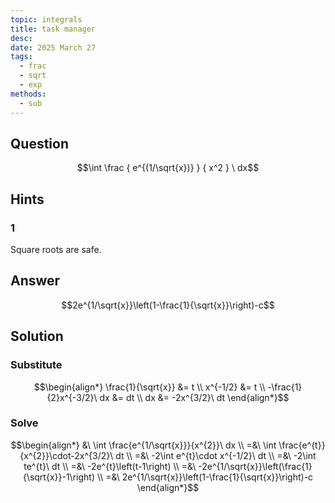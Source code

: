 ```yaml
---
topic: integrals
title: task manager
desc: 
date: 2025 March 27
tags:
  - frac
  - sqrt
  - exp
methods:
  - sub
---
```



## Question
```math
\int
  \frac
    { e^{(1/\sqrt{x})} }
    { x^2 }
\ dx
```


## Hints

### 1
Square roots are safe.


## Answer
```math
2e^{1/\sqrt{x}}\left(1-\frac{1}{\sqrt{x}}\right)-c
```


## Solution

### Substitute
```math
\begin{align*}
  \frac{1}{\sqrt{x}} &= t
  \\ x^{-1/2} &= t
  \\ -\frac{1}{2}x^{-3/2}\ dx &= dt
  \\ dx &= -2x^{3/2}\ dt
\end{align*}
```

### Solve
```math
\begin{align*}
  &\ \int \frac{e^{1/\sqrt{x}}}{x^{2}}\ dx
  \\ =&\ \int \frac{e^{t}}{x^{2}}\cdot-2x^{3/2}\ dt
  \\ =&\ -2\int e^{t}\cdot x^{-1/2}\ dt
  \\ =&\ -2\int te^{t}\ dt
  \\ =&\ -2e^{t}\left(t-1\right)
  \\ =&\ -2e^{1/\sqrt{x}}\left(\frac{1}{\sqrt{x}}-1\right)
  \\ =&\ 2e^{1/\sqrt{x}}\left(1-\frac{1}{\sqrt{x}}\right)-c
\end{align*}
```
